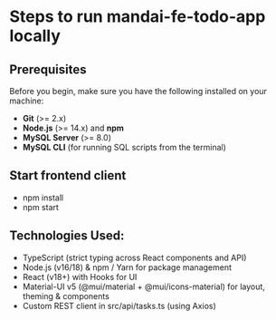 # Steps to run mandai-fe-todo-app locally

## Prerequisites

Before you begin, make sure you have the following installed on your machine:

- **Git** (>= 2.x)
- **Node.js** (>= 14.x) and **npm**
- **MySQL Server** (>= 8.0)
- **MySQL CLI** (for running SQL scripts from the terminal)

## Start frontend client
- npm install
- npm start

## Technologies Used:
- TypeScript (strict typing across React components and API)
- Node.js (v16/18) & npm / Yarn for package management
- React (v18+) with Hooks for UI
- Material-UI v5 (@mui/material + @mui/icons-material) for layout, theming & components
- Custom REST client in src/api/tasks.ts (using Axios)

